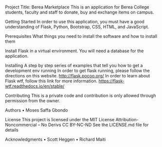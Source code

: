 Project Title: Berea Marketplace
This is an application for Berea College students, faculty and staff to donate, buy and exchange items on campus.

Getting Started
In order to use this application, you must have a good understanding of Flask, Python, Bootstrap, CSS, HTML, and JavaScript. 

Prerequisites
What things you need to install the software and how to install them

Install Flask in a virtual environment.
You will need a database for the application. 

Installing
A step by step series of examples that tell you how to get a development env running
In order to get flask running, please follow the directions on this website.
http://flask.pocoo.org/ 
In order to learn about Flask wtf, follow this link for more information.
https://flask-wtf.readthedocs.io/en/stable/ 


Contributing
This is a private code and contribution is only allowed through permission from the owner. 

Authors
•	Moses Saffa Gbondo  

License
This project is licensed under the MIT License
 Attribution-Noncommercial – No Derivs CC BY-NC-ND
See the LICENSE.md file for details

Acknowledgments
•	Scott Heggen
•	Richard Maiti

